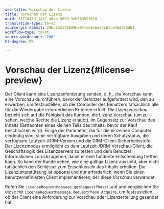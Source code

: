 ```yaml
---
seo-title: Vorschau der Lizenz
title: Vorschau der Lizenz
uuid: 3171647d-1437-48ab-9659-3eb363993618
translation-type: tm+mt
source-git-commit: 29bc8323460d9be0fce66cbea7c6fce46df20d61
workflow-type: tm+mt
source-wordcount: '200'
ht-degree: 0%

---
```



# Vorschau der Lizenz{#license-preview}

Der Client kann eine Lizenzanforderung senden, d. h., die Vorschau kann eine Vorschau durchführen, bevor der Benutzer aufgefordert wird, den  zu erwerben, um festzustellen, ob der Computer des Benutzers tatsächlich alle für die Wiedergabe erforderlichen Kriterien erfüllt. *Die Lizenzvorschau* bezieht sich auf die Fähigkeit des Kunden, die Lizenz Vorschau (um zu sehen, welche Rechte die Lizenz erlaubt), im Gegensatz zur Vorschau des Inhalts (Betrachten eines kleinen Teils des Inhalts, bevor der Kauf beschlossen wird). Einige der Parameter, die für die einzelnen Computer eindeutig sind, sind: verfügbare Ausgaben und deren Schutzstatus, die verfügbare Laufzeit-/DRM-Version und die DRM-Client-Sicherheitsstufe. Der Lizenzmodus ermöglicht es dem Laufzeit-/DRM-Vorschau-Client, die Geschäftslogik des Lizenzservers zu testen und dem Benutzer Informationen zurückzugeben, damit er eine fundierte Entscheidung treffen kann. So kann der Kunde sehen, wie eine gültige Lizenz aussieht, aber nicht tatsächlich den Schlüssel zum Entschlüsseln des Inhalts erhalten. Die Lizenzunterstützung ist optional und nur erforderlich, wenn Sie einen benutzerdefinierten Client implementieren, der diese Vorschau verwendet.

Rufen Sie `LicenseRequestMessage.getRequestPhase()`auf und vergleichen Sie diese mit `LicenseRequestMessage.RequestPhase.Acquire`, um festzustellen, ob der Client eine Anforderung zur Vorschau oder Lizenzerteilung gesendet hat.
